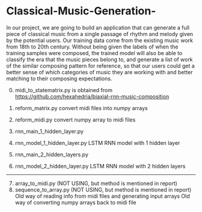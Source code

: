 # Classical-Music-Generation-

In our project, we are going to build an application that can generate a full piece of classical music from a single passage of rhythm and melody given by the potential users. Our training data come from the existing music work from 18th to 20th century. Without being given the labels of when the training samples were composed, the trained model will also be able to classify the era that the music pieces belong to, and generate a list of work of the similar composing pattern for reference, so that our users could get a better sense of which categories of music they are working with and better matching to their composing expectations. 

0. midi_to_statematrix.py is obtained from https://github.com/hexahedria/biaxial-rnn-music-composition

1. reform_matrix.py
    convert midi files into numpy arrays

2. reform_midi.py
    convert numpy array to midi files

3. rnn_main_1_hidden_layer.py
4. rnn_model_1_hidden_layer.py
    LSTM RNN model with 1 hidden layer

5. rnn_main_2_hidden_layers.py
6. rnn_model_2_hidden_layer.py
    LSTM RNN model with 2 hidden layers

--------

7. array_to_midi.py (NOT USING, but method is mentioned in report)
8. sequence_to_array.py (NOT USING, but method is mentioned in report)
    Old way of reading info from midi files and generating input arrays
    Old way of converting numpy arrays back to midi file
